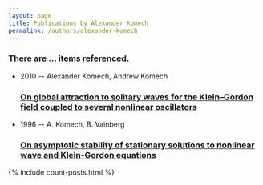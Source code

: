 ```yaml
---
layout: page
title: Publications by Alexander Komech
permalink: /authors/alexander-komech
---
```


<h3 id="number-posts">There are ... items referenced.</h3>
<ul class="post-list">
<li><span class='post-meta'>2010 -- Alexander Komech, Andrew Komech</span><h3><a class='post-link' href="{{ site.baseurl }}/on-global-attraction-to-solitary-waves-for-the-klein-gordon-field-coupled-to-several-nonlinear-oscillators">On global attraction to solitary waves for the Klein–Gordon field coupled to several nonlinear oscillators</a></h3></li>
<li><span class='post-meta'>1996 -- A. Komech, B. Vainberg</span><h3><a class='post-link' href="{{ site.baseurl }}/on-asymptotic-stability-of-stationary-solutions-to-nonlinear-wave-and-klein-gordon-equations">On asymptotic stability of stationary solutions to nonlinear wave and Klein-Gordon equations</a></h3></li>

</ul>
{% include count-posts.html %}
